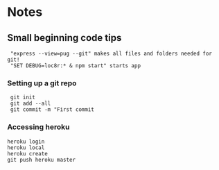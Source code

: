 # Notes
## Small beginning code tips
     "express --view=pug --git" makes all files and folders needed for git!
     "SET DEBUG=loc8r:* & npm start" starts app
### Setting up a git repo
     git init
     git add --all
     git commit -m "First commit
### Accessing heroku
    heroku login
    heroku local
    heroku create
    git push heroku master